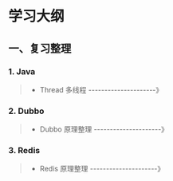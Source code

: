 # 学习大纲

## 一、复习整理

### 1. Java

> + Thread 多线程 ---------------------》

### 2. Dubbo

> + Dubbo 原理整理 ---------------------》

### 3. Redis

> + Redis 原理整理 ---------------------》

